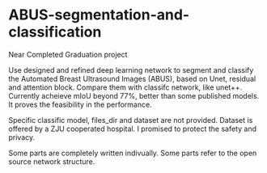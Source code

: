 # ABUS-segmentation-and-classification
Near Completed Graduation project

Use designed and refined deep learning network to segment and classify the Automated Breast Ultrasound Images (ABUS), based on Unet, residual and attention block. Compare them with classifc network, like unet++. Currently acheieve mIoU beyond 77%, better than some published models. It proves the feasibility in the performance.

Specific classific model, files_dir and dataset are not provided. Dataset is offered by a ZJU cooperated hospital. I promised to protect the safety and privacy.

Some parts are completely written indivually. Some parts refer to the open source network structure.
